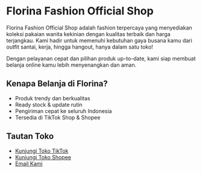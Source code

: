 
# Florina Fashion Official Shop

Florina Fashion Official Shop adalah fashion terpercaya yang menyediakan koleksi pakaian wanita kekinian dengan kualitas terbaik dan harga terjangkau. Kami hadir untuk memenuhi kebutuhan gaya busana kamu dari outfit santai, kerja, hingga hangout, hanya dalam satu toko!

Dengan pelayanan cepat dan pilihan produk up-to-date, kami siap membuat belanja online kamu lebih menyenangkan dan aman.

## Kenapa Belanja di Florina?
- Produk trendy dan berkualitas
- Ready stock & update rutin
- Pengiriman cepat ke seluruh Indonesia
- Tersedia di TikTok Shop & Shopee

## Tautan Toko
- [Kunjungi Toko TikTok](https://vt.tiktok.com/ZShCjK9KW/?page=Mall)
- [Kunjungi Toko Shopee](https://s.shopee.co.id/707edk1Kwk)
- [Email Kami](mailto:cs.florinafashion@gmail.com)
